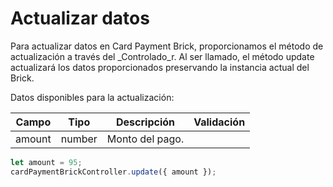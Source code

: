 # Actualizar datos

Para actualizar datos en Card Payment Brick, proporcionamos el método de actualización a través del _Controlado_r. Al ser llamado, el método update actualizará los datos proporcionados preservando la instancia actual del Brick.

Datos disponibles para la actualización:

| Campo | Tipo | Descripción | Validación |
| --- | --- | --- | --- |
| amount | number | Monto del pago. |

```javascript
let amount = 95;
cardPaymentBrickController.update({ amount });
```